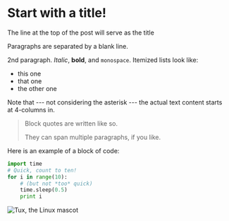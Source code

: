 # Start with a title!

The line at the top of the post will serve as the title

Paragraphs are separated by a blank line.

2nd paragraph. *Italic*, **bold**, and `monospace`. Itemized lists
look like:

  * this one
  * that one
  * the other one

Note that --- not considering the asterisk --- the actual text
content starts at 4-columns in.

> Block quotes are
> written like so.
>
> They can span multiple paragraphs,
> if you like.

Here is an example of a block of code:

~~~python
import time
# Quick, count to ten!
for i in range(10):
    # (but not *too* quick)
    time.sleep(0.5)
    print i
~~~

![Tux, the Linux mascot](https://upload.wikimedia.org/wikipedia/commons/thumb/3/3c/TuxFlat.svg/800px-TuxFlat.svg.png?20160507233354)
